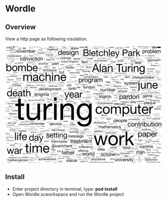 # Wordle

## Overview

View a http page as following visulation.

![alt tag](demo.png)

## Install

* Enter project directory in terminal, type: **pod install**
* Open Wordle.xcworkspace and run the Wordle project
